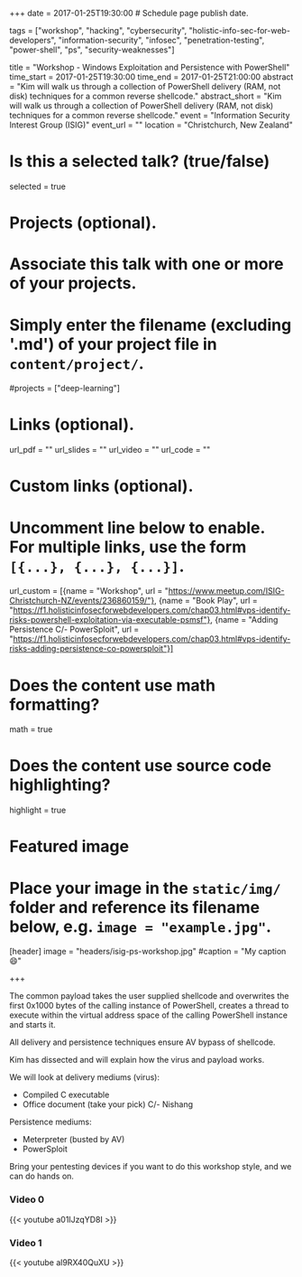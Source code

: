 +++
date = 2017-01-25T19:30:00  # Schedule page publish date.

tags = ["workshop", "hacking", "cybersecurity", "holistic-info-sec-for-web-developers", "information-security", "infosec", "penetration-testing", "power-shell", "ps", "security-weaknesses"]

title = "Workshop - Windows Exploitation and Persistence with PowerShell"
time_start = 2017-01-25T19:30:00
time_end = 2017-01-25T21:00:00
abstract = "Kim will walk us through a collection of PowerShell delivery (RAM, not disk) techniques for a common reverse shellcode."
abstract_short = "Kim will walk us through a collection of PowerShell delivery (RAM, not disk) techniques for a common reverse shellcode."
event = "Information Security Interest Group (ISIG)"
event_url = ""
location = "Christchurch, New Zealand"

# Is this a selected talk? (true/false)
selected = true

# Projects (optional).
#   Associate this talk with one or more of your projects.
#   Simply enter the filename (excluding '.md') of your project file in `content/project/`.
#projects = ["deep-learning"]

# Links (optional).
url_pdf = ""
url_slides = ""
url_video = ""
url_code = ""

# Custom links (optional).
#   Uncomment line below to enable. For multiple links, use the form `[{...}, {...}, {...}]`.
url_custom = [{name = "Workshop", url = "https://www.meetup.com/ISIG-Christchurch-NZ/events/236860159/"}, {name = "Book Play", url = "https://f1.holisticinfosecforwebdevelopers.com/chap03.html#vps-identify-risks-powershell-exploitation-via-executable-psmsf"}, {name = "Adding Persistence C/- PowerSploit", url = "https://f1.holisticinfosecforwebdevelopers.com/chap03.html#vps-identify-risks-adding-persistence-co-powersploit"}]


# Does the content use math formatting?
math = true

# Does the content use source code highlighting?
highlight = true

# Featured image
# Place your image in the `static/img/` folder and reference its filename below, e.g. `image = "example.jpg"`.
[header]
image = "headers/isig-ps-workshop.jpg"
#caption = "My caption :smile:"

+++

The common payload takes the user supplied shellcode and overwrites the first 0x1000 bytes of the calling instance of PowerShell, creates a thread to execute within the virtual address space of the calling PowerShell instance and starts it.

All delivery and persistence techniques ensure AV bypass of shellcode.

Kim has dissected and will explain how the virus and payload works.

We will look at delivery mediums (virus):

* Compiled C executable
* Office document (take your pick) C/- Nishang

Persistence mediums:

* Meterpreter (busted by AV)
* PowerSploit

Bring your pentesting devices if you want to do this workshop style, and we can do hands on.

### Video 0

{{< youtube a01IJzqYD8I >}}

### Video 1

{{< youtube al9RX40QuXU >}}

<br>
